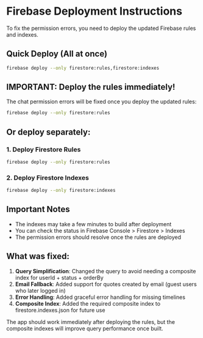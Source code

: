 # Firebase Deployment Instructions

To fix the permission errors, you need to deploy the updated Firebase rules and indexes.

## Quick Deploy (All at once)

```bash
firebase deploy --only firestore:rules,firestore:indexes
```

## IMPORTANT: Deploy the rules immediately!

The chat permission errors will be fixed once you deploy the updated rules:

```bash
firebase deploy --only firestore:rules
```

## Or deploy separately:

### 1. Deploy Firestore Rules

```bash
firebase deploy --only firestore:rules
```

### 2. Deploy Firestore Indexes

```bash
firebase deploy --only firestore:indexes
```

## Important Notes

- The indexes may take a few minutes to build after deployment
- You can check the status in Firebase Console > Firestore > Indexes
- The permission errors should resolve once the rules are deployed

## What was fixed:

1. **Query Simplification**: Changed the query to avoid needing a composite index for userId + status + orderBy
2. **Email Fallback**: Added support for quotes created by email (guest users who later logged in)
3. **Error Handling**: Added graceful error handling for missing timelines
4. **Composite Index**: Added the required composite index to firestore.indexes.json for future use

The app should work immediately after deploying the rules, but the composite indexes will improve query performance once built.
